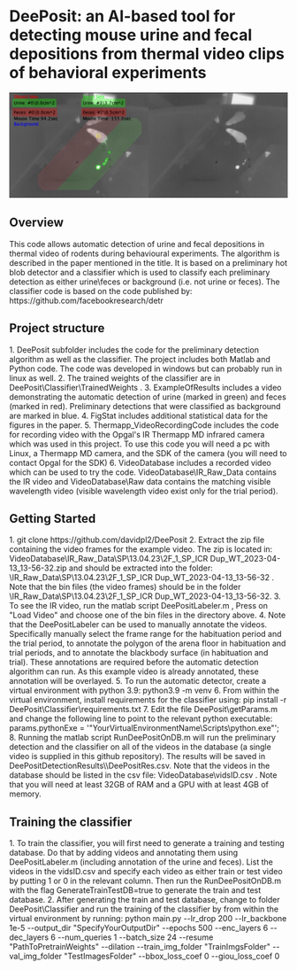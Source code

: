 <h1>DeePosit: an AI-based tool for detecting mouse urine and fecal depositions from thermal video clips of behavioral experiments</h1>
   
![DeePosit](ExampleOfResults/DeePositScreenShot.png)

<h2>Overview</h2>
This code allows automatic detection of urine and fecal depositions in thermal video of rodents during behavioural experiments. The algorithm is described in the paper mentioned in the title.
It is based on a preliminary hot blob detector and a classifier which is used to classify each preliminary detection as either urine\feces or background (i.e. not urine or feces). The classifier code is based on the code published by:
https://github.com/facebookresearch/detr 
<h2>Project structure</h2>
1. DeePosit subfolder includes the code for the preliminary detection algorithm as well as the classifier. The project includes both Matlab and Python code. The code was developed in windows but can probably run in linux as well. 
2. The trained weights of the classifier are in DeePosit\Classifier\TrainedWeights .
3. ExampleOfResults includes a video demonstrating the automatic detection of urine (marked in green) and feces (marked in red). Preliminary detections that were classified as background are marked in blue. 
4. FigStat includes additional statistical data for the figures in the paper.   
5. Thermapp_VideoRecordingCode includes the code for recording video with the Opgal's IR Thermapp MD infrared camera which was used in this project. To use this code you will need a pc with Linux, a Thermapp MD camera, and the SDK of the camera (you will need to contact Opgal for the SDK)  
6. VideoDatabase includes a recorded video which can be used to try the code. VideoDatabase\IR_Raw_Data contains the IR video and VideoDatabase\Raw data contains the matching visible wavelength video (visible wavelength video exist only for the trial period). 

<h2>Getting Started</h2>
1. git clone https://github.com/davidpl2/DeePosit
2. Extract the zip file containing the video frames for the example video. The zip is located in: VideoDatabase\IR_Raw_Data\SP\13.04.23\2F_1_SP_ICR Dup_WT_2023-04-13_13-56-32.zip and should be extracted into the folder: \IR_Raw_Data\SP\13.04.23\2F_1_SP_ICR Dup_WT_2023-04-13_13-56-32
. Note that the bin files (the video frames) should be in the folder \IR_Raw_Data\SP\13.04.23\2F_1_SP_ICR Dup_WT_2023-04-13_13-56-32.
3. To see the IR video, run the matlab script DeePositLabeler.m , Press on "Load Video" and choose one of the bin files in the directory above.
4. Note that the DeePositLabeler can be used to manually annotate the videos. Specifically manually select the frame range for the habituation period and the trial period, to annotate the polygon of the arena floor in habituation and trial periods, and to annotate the blackbody surface (in habituation and trial). These annotations are required before the automatic detection algorithm can run. As this example video is already annotated, these annotation will be overlayed. 
5. To run the automatic detector, create a virtual environment with python 3.9: python3.9 -m venv <YourVirtualEnvironmentName>
6. From within the virtual environment, install requirements for the classifier using: pip install -r DeePosit\Classifier\requirements.txt
7. Edit the file DeePosit\getParams.m and change the following line to point to the relevant python executable:
params.pythonExe = '"YourVirtualEnvironmentName\Scripts\python.exe"';
8. Running the matlab script RunDeePositOnDB.m will run the preliminary detection and the classifier on all of the videos in the database (a single video is supplied in this github repository). The results will be saved in DeePositDetectionResults\<relative path of the input video>\DeePositRes.csv. Note that the videos in the database should be listed in the csv file: VideoDatabase\vidsID.csv . Note that you will need at least 32GB of RAM and a GPU with at least 4GB of memory. 


<h2>Training the classifier</h2>
1. To train the classifier, you will first need to generate a training and testing database. Do that by adding videos and annotating them using DeePositLabeler.m (including annotation of the urine and feces). List the videos in the vidsID.csv and specify each video as either train or test video by putting 1 or 0 in the relevant column. Then run the RunDeePositOnDB.m with the flag GenerateTrainTestDB=true to generate the train and test database.
2. After generating the train and test database, change to folder DeePosit\Classifier and run the training of the classifier by from within the virtual environment by running: python main.py --lr_drop 200 --lr_backbone 1e-5 --output_dir "SpecifyYourOutputDir" --epochs 500 --enc_layers 6 --dec_layers 6 --num_queries 1 --batch_size 24 --resume "PathToPretrainWeights" --dilation --train_img_folder "TrainImgsFolder" --val_img_folder "TestImagesFolder" --bbox_loss_coef 0 --giou_loss_coef 0 
